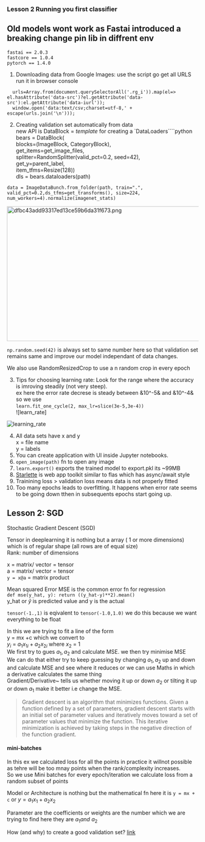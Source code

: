 ### Lesson 2 Running you first classifier

## Old models wont work as Fastai introduced a breaking change pin lib in diffrent env

```
fastai == 2.0.3
fastcore == 1.0.4
pytorch == 1.4.0
```

1.  Downloading data from Google Images: use the script go get all URLS run it in browser console

```
  urls=Array.from(document.querySelectorAll('.rg_i')).map(el=> el.hasAttribute('data-src')?el.getAttribute('data-src'):el.getAttribute('data-iurl'));
  window.open('data:text/csv;charset=utf-8,' + escape(urls.join('\n')));
```

2.  Creating validation set automatically from data  
    new API is DataBlock = *template* for creating a \`DataLoaders\`\`\`\`python  
    bears = DataBlock(  
    blocks=(ImageBlock, CategoryBlock),  
    get\_items=get\_image_files,  
    splitter=RandomSplitter(valid_pct=0.2, seed=42),  
    get\_y=parent\_label,  
    item_tfms=Resize(128))  
    dls = bears.dataloaders(path)

```np.random.seed(42)
data = ImageDataBunch.from_folder(path, train=".", valid_pct=0.2,ds_tfms=get_transforms(), size=224, num_workers=4).normalize(imagenet_stats)
```

<img src="{{site.url}}/images/logo.png" alt="dfbc43add93317ed13ce59b6da31f673.png" width="924" height="354" class="jop-noMdConv">

`np.random.seed(42)` is always set to same number here so that validation set remains same and improve our model independant of data changes.

We also use RandomResizedCrop to use a n random crop in every epoch

3.  Tips for choosing learning rate: Look for the range where the accuracy is imroving steadily (not very steep).  
    ex here the error rate decrese is steady between &10^-5& and &10^-4& so we use  
    `learn.fit_one_cycle(2, max_lr=slice(3e-5,3e-4))`  
    !\[learn_rate\]

![learning_rate]({{site.url}}/images/learning_rate.png)

4.  All data sets have x and y  
    x = file name  
    y = labels
5.  You can create application with UI inside Jupyter notebooks.
6.  `open_image(path)` fn to open any image
7.  `learn.export()` exports the trained model to export.pkl its ~99MB
8.  [Starlette](https://www.starlette.io/) is web app toolkit similar to flas which has async/await style
9.  Trainining loss > validation loss means data is not properly fitted
10. Too many epochs leads to overfitting. It happens when error rate seems to be going down tthen in subsequents epochs start going up.

## Lesson 2: SGD

Stochastic Gradient Descent (SGD)

Tensor in deeplearning it is nothing but a array ( 1 or more dimensions) which is of regular shape (all rows are of equal size)  
Rank: number of dimensions

x = matrix/ vector = tensor  
a = matrix/ vector = tensor  
`y = x@a` = matrix product

Mean squared Error MSE is the common error fn for regression  
`def mse(y_hat, y): return ((y_hat-y)**2).mean()`  
y_hat or $\hat{y}$ is predicted value and y is the actual

`tensor(-1.,1)` is eqivalent to `tensor(-1.0,1.0)` we do this because we want everything to be float

In this we are trying to fit a line of the form  
y = mx +c which we convert to  
$y_i$ = $a_1x_{1i} + a_2x_{2i}$ where $x_2$ = 1  
We first try to gues $a_1,a_2$ and calculate MSE. we then try minimise MSE  
We can do that either try to keep guessing by changing $a_1,a_2$ up and down and calculate MSE and see where it reduces or we can use Maths in which a derivative calculates the same thing  
Gradient/Derivative~ tells us whether moving it up or down $a_2$ or tilting it up or down $a_1$ make it better i.e change the MSE.

> Gradient descent is an algorithm that minimizes functions. Given a function defined by a set of parameters, gradient descent starts with an initial set of parameter values and iteratively moves toward a set of parameter values that minimize the function. This iterative minimization is achieved by taking steps in the negative direction of the function gradient.

#### mini-batches

In this ex we calculated loss for all the points in practice it willnot possible as tehre will be too mnay points when the rank/complexity increases.  
So we use Mini batches for every epoch/iteration we calculate loss from a random subset of points

Model or Architecture is nothing but the mathematical fn here it is `y = mx + c` or $y = a_1x_1 + a_2x_2$

Parameter are the coefficients or weights are the number which we are trying to find here they are $a_1 and\ a_2$

How (and why) to create a good validation set? [link](https://www.fast.ai/2017/11/13/validation-sets/)
